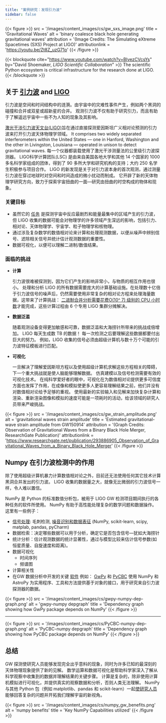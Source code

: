 ```yaml
---
title: "案例研究：发现引力波"
sidebar: false
---
```


{{< figure >}}
src = '/images/content_images/cs/gw_sxs_image.png' title = 'Gravitational Waves' alt = 'binary coalesce black hole generating gravitational waves' attribution = '(Image Credits: The Simulating eXtreme Spacetimes (SXS) Project at LIGO)' attributionlink = 'https://youtu.be/Zt8Z_uzG71o'
{{< /figure >}}

{{< blockquote cite="https://www.youtube.com/watch?v=BIvezCVcsYs" by="David Shoemaker, *LIGO Scientific Collaboration*" >}} The scientific Python ecosystem is critical infrastructure for the research done at LIGO.
{{< /blockquote >}}

## 关于 [引力波](https://www.nationalgeographic.com/news/2017/10/what-are-gravitational-waves-ligo-astronomy-science/) and [LIGO](https://www.ligo.caltech.edu)

引力波是空间和时间结构中的涟漪。由宇宙中的灾难性事件产生，例如两个黑洞的碰撞和合并或双星或超新星的合并。 观测引力波不仅有助于研究引力，而且有助于了解遥远宇宙中一些不为人知的现象及其影响。

[激光干涉引力波天文台(LIGO)](https://www.ligo.caltech.edu)旨在通过直接探测爱因斯坦广义相对论预测的引力波来打开引力波天体物理学领域。 It comprises two widely separated interferometers within the United States — one in Hanford, Washington and the other in Livingston, Louisiana — operated in unison to detect gravitational waves. 每一个仪器都装载使用了激光干涉测量法的公里级引力波探测器。  LIGO科学计算团队(LSC) 是由来自美国各地大学和其他 14 个国家的 1000 多名科学家组成的团体，得到了 90 多所大学和研究机构的支持；大约 250 名学生积极参与项目合作。 LIGO 的新发现是关于对引力波本身的首次观测，通过测量引力波在穿过地球时对空间和时间造成的微小扰动而制成。  它开辟了新的天体物理学研究方向，致力于探索宇宙扭曲的一面—研究由扭曲的时空构成的物体和现象。


### 关键目标

* 虽然它的 [任务](https://www.ligo.caltech.edu/page/what-is-ligo) 是探测宇宙中反应最剧烈和能量最集中的区域产生的引力波，但 LIGO 收集的数据可能会对物理学的许多领域产生深远的影响，包括引力、相对论、天体物理学、宇宙学、粒子物理学和核物理。
* 通过涉及复杂数学的数值相对论来计算和处理观测数据，以便从噪声中辨别信号、滤除相关信号并统计估计观测数据的重要性。
* 数据可视化，以便可以理解二进制/数值结果。



### 面临的挑战

* **计算**

    引力波很难被探测到，因为它们产生的影响非常小，与物质的相互作用也很小。 处理和分析 LIGO 的所有数据需要庞大的计算基础设施。在处理数十亿倍于引力波信号的噪声后，仍然需要使用非常复杂的相对论方程来处理海量数据，这带来了计算挑战： [二进制合并分析需要花费O(10^ 7) 级别的 CPU 小时数](https://youtu.be/7mcHknWWzNI)才能完成，这些计算过程由 6 个专用 LIGO 集群分摊解决。

* **数据泛滥**

    随着观测设备变得更加敏感和可靠，数据泛滥和大海捞针所带来的挑战成倍增加。 LIGO 每天生成数 TB 的数据！ 每一次检测之后要理解这些数据都要付出巨大的努力。 例如，LIGO 收集的信号必须由超级计算机与数十万个可能的引力波特征模板进行匹配。

* **可视化**

    一旦解决了理解爱因斯坦方程以及使用超级计算机求解这些方程相关的障碍，下一个重大挑战就是使人脑能够理解数据。 仿真建模以及信号检测需要有效的可视化技术。  在纯科学爱好者的眼中，可视化在为数值相对论提供更多可信度方面也发挥了作用，在成像和模拟使更多人更容易理解结果之前，他们并没有对数值相对论给予足够的重视。 使用最新的实验输入和见解来加快复杂计算和渲染、重新渲染图像和模拟的速度可能是一项耗时的活动，给该领域的研究人员带来严峻挑战。

{{< figure >}}
src = '/images/content_images/cs/gw_strain_amplitude.png' alt = 'gravitational waves strain amplitude' title = 'Estimated gravitational-wave strain amplitude from GW150914' attribution = '(Graph Credits: Observation of Gravitational Waves from a Binary Black Hole Merger, ResearchGate Publication)' attributionlink = 'https://www.researchgate.net/publication/293886905_Observation_of_Gravitational_Waves_from_a_Binary_Black_Hole_Merger'
{{< /figure >}}

## Numpy 在引力波检测中的作用

除了使用超级计算机暴力计算数值相对论之外，目前还无法使用任何其它技术计算黑洞合并发出的引力波。 LIGO 收集的数据量之大，就像无比微弱的引力波信号一样，令人难以置信。

NumPy 是 Python 的标准数值分析包，被用于 LIGO GW 检测项目期间执行的各种任务的软件所使用。 NumPy 有助于高性能处理复杂的数学问题和数据操作。  这里有一些例子：

* [信号处理](https://www.uv.es/virgogroup/Denoising_ROF.html): 毛刺检测,  [噪音识别和数据表征](https://ep2016.europython.eu/media/conference/slides/pyhton-in-gravitational-waves-research-communities.pdf) (NumPy, scikit-learn, scipy, matplab, pandas, pyCharm)
* 数据检索：决定哪些数据可以用于分析，确定它是否包含信号—犹如大海捞针
* 统计分析：估计观测数据的统计显著性，通过与模型比较来估计信号参数(如恒星质量、自旋速度和距离)。
* 数据可视化
  - 时间序列
  - 频谱图
* 计算相关性
* 在GW 数据分析中开发的关键 [软件](https://github.com/lscsoft) 例如： [GwPy](https://gwpy.github.io/docs/stable/overview.html) 和 [PyCBC](https://pycbc.org) 使用 NumPy 和 AstroPy 为实用程序、工具和方法提供基于对象的接口，用于研究来自引力波探测器的数据。

{{< figure >}}
src = '/images/content_images/cs/gwpy-numpy-dep-graph.png' alt = 'gwpy-numpy depgraph' title = 'Dependency graph showing how GwPy package depends on NumPy'
{{< /figure >}}

----

{{< figure >}}
src = '/images/content_images/cs/PyCBC-numpy-dep-graph.png' alt = 'PyCBC-numpy depgraph' title = 'Dependency graph showing how PyCBC package depends on NumPy'
{{< /figure >}}

## 总结

GW 探测使研究人员能够发现完全出乎意料的现象，同时为许多已知的最深刻的天体物理现象提供了新的见解。 数学运算和数据可视化是帮助科学家深入了解从科学观察中收集到的数据并理解结果的关键步骤。 计算是复杂的，除非使用计算机模拟进行可视化，并提供真实的观察数据和分析，否则人类无法理解。  NumPy 与其他 Python 包（例如 matplotlib、pandas 和 scikit-learn）一起[使研究人员](https://www.gw-openscience.org/events/GW150914/)能够回答复杂的问题并开拓我们理解宇宙的新视角。

{{< figure >}}
src = '/images/content_images/cs/numpy_gw_benefits.png' alt = 'numpy benefits' title = 'Key NumPy Capabilities utilized'
{{< /figure >}}
